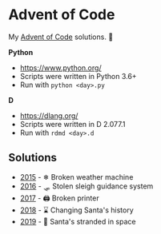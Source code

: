 Advent of Code
==============

My [Advent of Code](http://adventofcode.com/) solutions. 🎄 

**Python**
* https://www.python.org/
* Scripts were written in Python 3.6+
* Run with `python <day>.py`

**D**
* https://dlang.org/
* Scripts were written in D 2.077.1
* Run with `rdmd <day>.d`

Solutions
---------

* [2015](2015/README.md) - ❄ Broken weather machine
* [2016](2016/README.md) - 🛷 Stolen sleigh guidance system
* [2017](2017/README.md) - 🖨 Broken printer
* [2018](2018/README.md) - ⌛ Changing Santa's history
* [2019](2019/README.md) - 🚀 Santa's stranded in space
